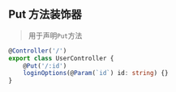 ## Put 方法装饰器
> 用于声明`Put`方法

```ts
@Controller('/')
export class UserController {
    @Put('/:id')
    loginOptions(@Param(`id`) id: string) {}
}
```